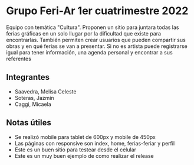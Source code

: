 # Grupo Feri-Ar 1er cuatrimestre 2022
Equipo con temática "Cultura". Proponen un sitio para juntara todas las ferias gráficas en un solo llugar por la dificultad que existe para encontrarlas. También permiten crear usuarios que pueden compartir sus obras y en qué ferias se van a presentar. Si no es artista puede registrarse igual para tener información, una agenda personal y encontrar a sus referentes

## Integrantes
* Saavedra, Melisa Celeste
* Soteras, Jazmín
* Caggi, Micaela

## Notas útiles
* Se realizó mobile para tablet de 600px y mobile de 450px
* Las páginas con responsive son index, home, ferias-feriar y perfil
* Este es un buen sitio para testear desde el celular
* Este es un muy buen ejemplo de como realizar el release
